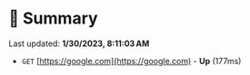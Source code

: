 # 📖 Summary
Last updated: **1/30/2023, 8:11:03 AM**

- `GET` [https://google.com](https://google.com) - **Up** (177ms)
